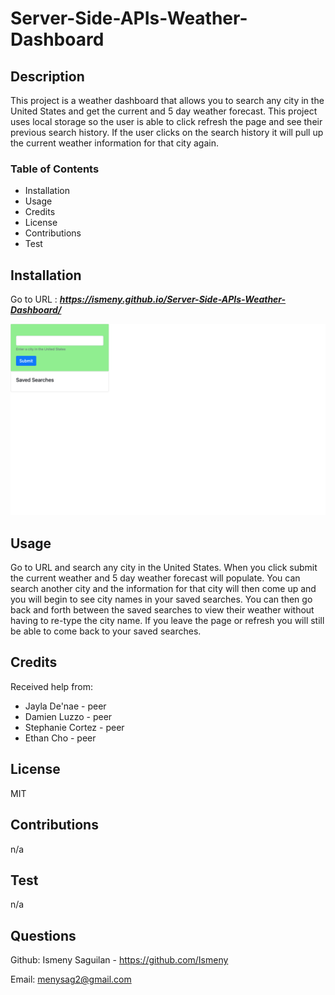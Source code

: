 # Server-Side-APIs-Weather-Dashboard

## Description
This project is a weather dashboard that allows you to search any city in the United States and get the current and 5 day weather forecast. This project uses local storage so the user is able to click refresh the page and see their previous search history. If the user clicks on the search history it will pull up the current weather information for that city again. 


### Table of Contents 
* Installation
* Usage
* Credits
* License
* Contributions
* Test

## Installation
Go to URL : ***https://ismeny.github.io/Server-Side-APIs-Weather-Dashboard/***

![Screenshot](assets/images/weatherdashboard.png)


## Usage
Go to URL and search any city in the United States. When you click submit the current weather and 5 day weather forecast will populate. You can search another city and the information for that city will then come up and you will begin to see city names in your saved searches. You can then go back and forth between the saved searches to view their weather without having to re-type the city name. If you leave the page or refresh you will still be able to come back to your saved searches. 


## Credits
Received help from: 
* Jayla De'nae - peer
* Damien Luzzo - peer 
* Stephanie Cortez - peer
* Ethan Cho - peer

## License
MIT

## Contributions
n/a
## Test
n/a
## Questions
Github: Ismeny Saguilan - https://github.com/Ismeny 



Email: menysag2@gmail.com